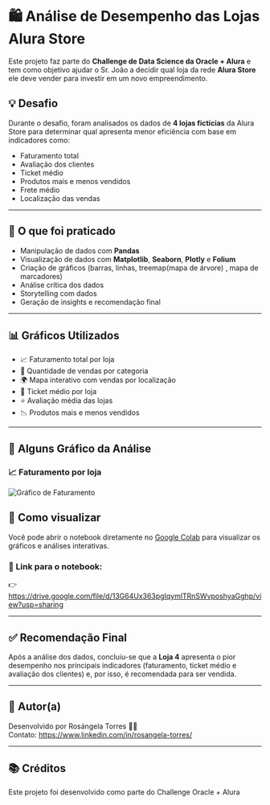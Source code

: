 # 🛍️ Análise de Desempenho das Lojas Alura Store 

Este projeto faz parte do **Challenge de Data Science da Oracle + Alura** e tem como objetivo ajudar o Sr. João a decidir qual loja da rede **Alura Store** ele deve vender para investir em um novo empreendimento.

## 💡 Desafio

Durante o desafio, foram analisados os dados de **4 lojas fictícias** da Alura Store para determinar qual apresenta menor eficiência com base em indicadores como:

- Faturamento total
- Avaliação dos clientes
- Ticket médio
- Produtos mais e menos vendidos
- Frete médio
- Localização das vendas

---

## 🧠 O que foi praticado

- Manipulação de dados com **Pandas**
- Visualização de dados com **Matplotlib**, **Seaborn**, **Plotly** e **Folium**
- Criação de gráficos (barras, linhas, treemap(mapa de árvore) , mapa de marcadores)
- Análise crítica dos dados
- Storytelling com dados
- Geração de insights e recomendação final

---

## 📊 Gráficos Utilizados

- 📈 Faturamento total por loja  
- 🛒 Quantidade de vendas por categoria  
- 🌍 Mapa interativo com vendas por localização  
- 🧾 Ticket médio por loja  
- ⭐ Avaliação média das lojas  
- 📉 Produtos mais e menos vendidos

---

## 🔎 Alguns Gráfico da Análise
### 📈 Faturamento por loja
![Gráfico de Faturamento](imagem/faturamento_por_loja.png)

## 📁 Como visualizar

Você pode abrir o notebook diretamente no [Google Colab](https://colab.research.google.com/) para visualizar os gráficos e análises interativas.

### 🔗 Link para o notebook:
👉 https://drive.google.com/file/d/13G64Ux363pgIqymlTRnSWvposhyaGghp/view?usp=sharing

---

## ✅ Recomendação Final

Após a análise dos dados, concluiu-se que a **Loja 4** apresenta o pior desempenho nos principais indicadores (faturamento, ticket médio e avaliação dos clientes) e, por isso, é recomendada para ser vendida.

---

## 🚀 Autor(a)

Desenvolvido por Rosángela Torres 👩‍💻  
Contato: https://www.linkedin.com/in/rosangela-torres/

---

## 📚 Créditos

Este projeto foi desenvolvido como parte do Challenge Oracle + Alura
